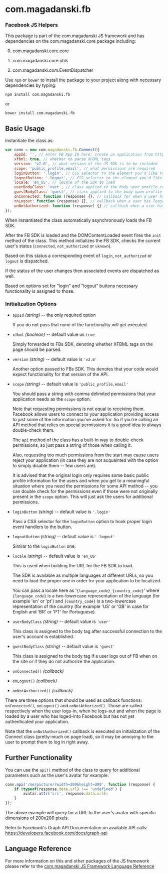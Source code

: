 # com.magadanski.fb

### Facebook JS Helpers

This package is part of the com.magadanski JS framework and has dependencies on the com.magadanski.core package including:

0. com.magadanski.core.core

0. com.magadanski.core.utils

0. com.magadanski.com.EventDispatcher

Use `npm` or `bower` to install the package to your project along with necessary dependencies by typing:

```
npm install com.magadanski.fb
```

or

```
bower install com.magadanski.fb
```

## Basic Usage

Instantiate the class as:

```javascript
var conn = new com.magadanski.fb.Connect({
	appId: '', // enter FB App ID here; create an application from https://developers.facebook.com/apps
	xfbml: true, // whether to parse XFBML tags
	version: 'v2.6', // what version of the JS SDK is to be included
	scope: 'public_profile,email', // what permissions are required
	loginButton: '.login', // CSS selector to the element you'd like to use as a "Login" button
	logoutButton: '.logout', // CSS selector to the element you'd like to use as a "Logout" button
	locale: 'en_US', // locale of the SDK to load
	userBodyClass: 'user', // class applied to the body upon profile connection
	guestBodyClass: 'guest', // class applied to the body upon profile disconnection
	onConnected: function (response) {}, // callback for when a user has connected their FB account
	onLogout: function (response) {}, // callback when a user has logged out
	onNotAuthorized: function (response) {} // callback when a user has clicked on the "Login" button but has rejected the request for permissions
});
```

When instantiated the class automatically asynchronously loads the FB SDK.

After the FB SDK is loaded and the DOMContentLoaded event fires the `init` method of the class. This method initializes the FB SDK, checks the current user's status (`connected`, `not_authorized` or `uknown`).

Based on this status a corresponding event of `login`, `not_authorized` or `logout` is dispatched.

If the status of the user changes then associated events are dispatched as well.

Based on options set for "login" and "logout" buttons necessary functionality is assigned to those.

### Initialization Options

* `appId` _(string)_ -- the only required option
	
	If you do not pass that none of the functionality will get executed.
	
* `xfbml` _(boolean)_ -- default value us `true`
	
	Simply forwarded to FBs SDK, denoting whether XFBML tags on the page should be parsed.
	
* `version` _(string)_ -- default value is `'v2.6'`
	
	Another option passed to FBs SDK. This denotes that your code would expect functionality for that version of the API.
	
* `scope` _(string)_ -- default value is `'public_profile,email'`
	
	You should pass a string with comma delimited permissions that your application needs as the `scope` option.
	
	Note that requesting permissions is not equal to receiving them. Facebook allows users to connect to your application providing access to just some of the information you've asked for. So if you're calling an API method that relies on special permissions it is a good idea to always double-check them.
	
	The `api` method of the class has a built-in way to double-check permissions, so just pass a string of those when calling it.
	
	Also, requesting too much permissions from the start may cause users reject your application (in case they are not acquainted with the option to simply disable them -- few users are).
	
	It is advised that the original login only requires some basic public profile information for the users and when you get to a meaningful situation where you need the permissions for some API method -- you can double check for the permissions even if those were not originally present in the `scope` option. This will just ask the users for additional permissions.
	
* `loginButton` _(string)_ -- default value is `'.login'`
	
	Pass a CSS selector for the `loginButton` option to hook proper login event handlers to the button.
	
* `logoutButton` _(string)_ -- default value is `'.logout'`
	
	Similar to the `loginButton` one.

* `locale` _(string)_ -- default value is `'en_US'`
	
	This is used when building the URL for the FB SDK to load.
	
	The SDK is available as multiple languages at different URLs, so you need to load the proper one in order for your application to be localized.
	
	You can pass a locale here as '`{language_code}_{country_code}`' where `{language_code}` is a two-lowercase representation of the language (for example 'en' or 'pt') and `{country_code}` is a two-lowercase representation of the country (for example 'US' or 'GB' in case for English and 'BR' or 'PT' for Portuguese).

* `userBodyClass` _(string)_ -- default value is `'user'`
	
	This class is assigned to the body tag after successful connection to the user's account is established.

* `guestBodyClass` _(string)_ -- default value is `'guest'`
	
	This class is assigned to the body tag if a user logs out of FB when on the site or if they do not authorize the application.

* `onConnected()` _(callback)_
 
* `onLogout()` _(callback)_
 
* `onNotAuthorized()` _(callback)_

There are three options that should be used as callback functions: `onConnected()`, `onLogout()` and `onNotAthorized()`. Those are called respectively when the user logs-in, when he logs-out and when the page is loaded by a user who has loged-into Facebook but has not yet authenticated your application.

Note that the `onNotAuthorized()` callback is executed on initialization of the Connect class (pretty-much on page load), so it may be annoying to the user to prompt them to log in right away.

## Further Functionality

You can use the `api()` method of the class to query for additional parameters such as the user's avatar for example:

```javascript
conn.api('/me/picture/?width=200&height=200', function (response) {
	if (typeof(response.data.url) !== 'undefined') {
		avatar.attr('src', response.data.url);
	}
});
```

The above example will query for a URL to the user's avatar with specific dimensions of 200x200 pixels.

Refer to Facebook's Graph API Documentation on available API calls: https://developers.facebook.com/docs/graph-api

## Language Reference

For more information on this and other packages of the JS framework please refer to the [com.magadanski JS Framework Language Reference](http://magadanskiuchen.github.io/com.magadanski.core/Connect.html)